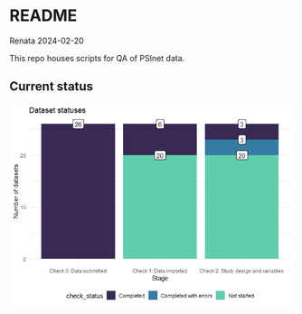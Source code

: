 README
================
Renata
2024-02-20

This repo houses scripts for QA of PSInet data.

## Current status

![](README_files/figure-gfm/unnamed-chunk-2-1.png)<!-- -->
